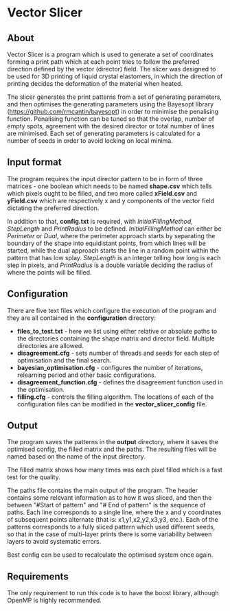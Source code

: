 # Vector Slicer

## About

Vector Slicer is a program which is used to generate a set of coordinates forming a print
path which at each point tries to follow the preferred direction defined by the vector (director) field.
The slicer was designed to be used for 3D printing of liquid crystal elastomers, in which the
direction of printing decides the deformation of the material when heated.

The slicer generates the print patterns from a set of generating parameters, and then optimises
the generating parameters using the Bayesopt library (https://github.com/rmcantin/bayesopt)
in order to minimise the penalising function. Penalising function
can be tuned so that the overlap, number of empty spots, agreement with the desired director or
total number of lines are minimised. Each set of generating parameters is calculated for
a number of seeds in order to avoid locking on local minima.

## Input format

The program requires the input director pattern to be in form of three matrices - one boolean which needs to be named
**shape.csv** which tells which pixels ought to be filled, and two more called **xField.csv** and **yField.csv**  which
are respectively x and y components of the vector field dictating the preferred direction.

In addition to that, **config.txt** is required, with _InitialFillingMethod_, _StepLength_ and _PrintRadius_ to be
defined. _InitialFillingMethod_ can either be _Perimeter_ or _Dual_, where the perimeter approach
starts by separating the boundary of the shape into equidistant points, from which lines will be started,
while the dual approach starts the line in a random point within the pattern that has low splay. _StepLength_ is
an integer telling how long is each step in pixels, and _PrintRadius_ is a double variable deciding the radius of
where the points will be filled.

## Configuration

There are five text files which configure the execution of the program and they are all contained
in the <b>configuration</b> directory:

* <b>files_to_test.txt</b> - here we list using either relative or absolute paths to the directories containing the
  shape matrix and director field. Multiple directories are allowed.
* <b>disagreement.cfg</b> - sets number of threads and seeds for each step of optimisation and the final search.
* <b>bayesian_optimisation.cfg</b> - configures the number of iterations, relearning period and other basic
  configurations.
* <b>disagreement_function.cfg</b> - defines the disagreement function used in the optimisation.
* <b>filling.cfg</b> - controls the filling algorithm.
  The locations of each of the configuration files can be modified in the **vector_slicer_config** file.

## Output

The program saves the patterns in the **output** directory, where it saves the optimised config, the filled matrix and
the paths. The resulting files will be named based on the name of the input directory.

The filled matrix shows how many times was each pixel filled which is a fast test for the quality.

The paths file contains the main output of the
program. The header contains some relevant information as to how it was sliced, and then the between "#Start of pattern"
and "# End of pattern" is the sequence of paths. Each line corresponds to a single line, where the x and y coordinates
of subsequent points alternate (that is: x1,y1,x2,y2,x3,y3, etc.). Each of the patterns corresponds to a fully sliced
pattern which used different seeds, so that in the case of multi-layer prints there is some variability between layers
to avoid systematic errors.

Best config can be used to recalculate the optimised system once again.

## Requirements

The only requirement to run this code is to have the boost library, although OpenMP is highly recommended.